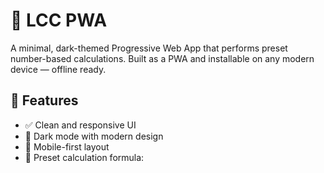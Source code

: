 # 🧮 LCC PWA

A minimal, dark-themed Progressive Web App that performs preset number-based calculations. Built as a PWA and installable on any modern device — offline ready.

## 🚀 Features

- ✅ Clean and responsive UI
- 🖤 Dark mode with modern design
- 📱 Mobile-first layout
- 🔢 Preset calculation formula:
